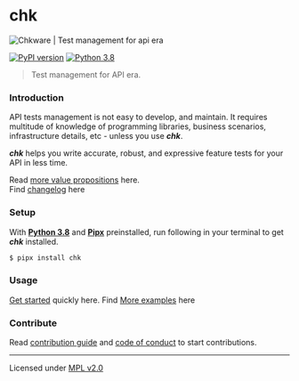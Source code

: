 # chk

![Chkware | Test management for api era](https://raw.githubusercontent.com/wiki/chkware/cli/github-readme-01.png)

[![PyPI version](https://badge.fury.io/py/chk.svg)](https://badge.fury.io/py/chk)
[![Python 3.8](https://img.shields.io/badge/python-3.8-blue.svg)](https://www.python.org/downloads/release/python-380/)

> Test management for API era.

### Introduction

API tests management is not easy to develop, and maintain. It requires multitude of knowledge of programming libraries, business scenarios, infrastructure details, etc - unless you use ***chk***.

***chk*** helps you write accurate, robust, and expressive feature tests for your API in less time.
 
Read [more value propositions](https://github.com/chkware/cli/wiki/1.-Introduction) here. <br>
Find [changelog](https://github.com/chkware/cli/wiki/7.-Changelog) here

### Setup

With [**Python 3.8**](https://www.python.org/downloads/) and [**Pipx**](https://pypa.github.io/pipx/installation/#install-pipx) preinstalled, run following in your terminal to get ***chk*** installed.

```bash
$ pipx install chk
```

### Usage

[Get started](https://github.com/chkware/cli/wiki/3.-Quick-start) quickly here.
Find [More examples](https://github.com/chkware/cli/wiki/4.-More-examples) here


### Contribute

Read [contribution guide](https://github.com/chkware/cli/wiki/6.-Contributing) and [code of conduct](https://github.com/chkware/cli/wiki/5.-Code-of-conduct) to start contributions.

---
Licensed under [MPL v2.0](https://www.mozilla.org/en-US/MPL/2.0/)
